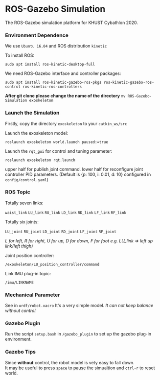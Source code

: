 # ROS-Gazebo Simulation  

The ROS-Gazebo simulation platform for KHUST Cybathlon 2020.  

### Environment Dependence

We use `Ubuntu 16.04` and ROS distribution `kinetic`

To install ROS:

`sudo apt install ros-kinetic-desktop-full`

We need ROS-Gazebo interface and controller packages:

`sudo apt install ros-kinetic-gazebo-ros-pkgs ros-kinetic-gazebo-ros-control ros-kinetic-ros-controllers` 

**After git clone please change the name of the directory** `mv ROS-Gazebo-Simulation exoskeleton`

### Launch the Simulation

Firstly, copy the directory `exoskeleton` to your `catkin_ws/src`

Launch the exoskeleton model:

`roslaunch exoskeleton world.launch paused:=true`

Launch the `rqt_gui` for control and tuning parameter:

`roslaunch exoskeleton rqt.launch`

upper half for publish joint command.
lower half for reconfigure joint controller PID parameters.
(Default is {p: 100, i: 0.01, d: 10} configured in `config/control.yaml`)

### ROS Topic 

Totally seven links:

`waist_link` `LU_link` `RU_link` `LD_link` `RD_link` `LF_link` `RF_link`

Totally six joints:

 `LU_joint` `RU_joint` `LD_joint` `RD_joint` `LF_joint` `RF_joint`

*L for left, R for right, U for up, D for down, F for foot*
*e.g. LU_link => left up link(left thigh)*

Joint position controller:

```
/exoskeleton/LU_position_controller/command
```

Link IMU plug-in topic:

`/imu/LINKNAME`

### Mechanical Parameter

See in `urdf/robot.xacro`
It's a very simple model.
*It can not keep balance _without_ control.*

### Gazebo Plugin

Run the script `setup.bash` in `/gazebo_plugin` to set up the gazebo plug-in environment.

### Gazebo Tips  

Since **without** control, the robot model is vety easy to fall down.  
It may be useful to press `space` to pause the simualtion and `ctrl-r` to reset world. 
